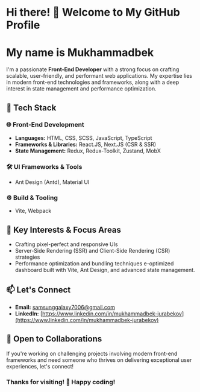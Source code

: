 # Hi there! 👋 Welcome to My GitHub Profile
# My name is Mukhammadbek

I'm a passionate **Front-End Developer** with a strong focus on crafting scalable, user-friendly, and performant web applications. My expertise lies in modern front-end technologies and frameworks, along with a deep interest in state management and performance optimization.

## 🚀 Tech Stack

### 🌐 Front-End Development
- **Languages:** HTML, CSS, SCSS, JavaScript, TypeScript
- **Frameworks & Libraries:** React.JS, Next.JS (CSR & SSR)
- **State Management:** Redux, Redux-Toolkit, Zustand, MobX

### 🛠️ UI Frameworks & Tools
- Ant Design (Antd), Material UI

### ⚙️ Build & Tooling
- Vite, Webpack

## 📌 Key Interests & Focus Areas
- Crafting pixel-perfect and responsive UIs
- Server-Side Rendering (SSR) and Client-Side Rendering (CSR) strategies
- Performance optimization and bundling techniques
e-optimized dashboard built with Vite, Ant Design, and advanced state management.

## 📫 Let's Connect
- **Email:** [samsunggalaxy7006@gmail.com](mailto:samsunggalaxy7006@gmail.com)  
- **LinkedIn:** [https://www.linkedin.com/in/mukhammadbek-jurabekov](https://www.linkedin.com/in/mukhammadbek-jurabekov)  

## 🎯 Open to Collaborations
If you're working on challenging projects involving modern front-end frameworks and need someone who thrives on delivering exceptional user experiences, let's connect!

### Thanks for visiting! 🎉 Happy coding!


